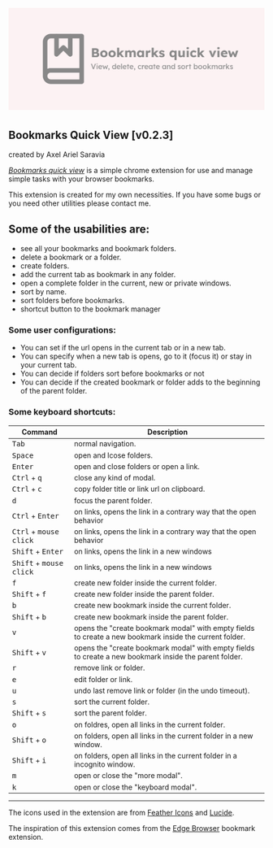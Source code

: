 # ![Bookmarks Quick View](./media/promotion/marquee.png)


## Bookmarks Quick View [v0.2.3]

created by Axel Ariel Saravia

[*Bookmarks quick view*](https://chromewebstore.google.com/detail/bookmarks-quick-view/oboploabbffifnkmiipmbpoaihabhjpm)
is a simple chrome extension for use and manage simple tasks with your browser bookmarks.

This extension is created for my own necessities. If you have some bugs or you need other utilities please contact me.


## Some of the usabilities are:
- see all your bookmarks and bookmark folders.
- delete a bookmark or a folder.
- create folders.
- add the current tab as bookmark in any folder.
- open a complete folder in the current, new or private windows.
- sort by name.
- sort folders before bookmarks.
- shortcut button to the bookmark manager

### Some user configurations:
- You can set if the url opens in the current tab or in a new tab.
- You can specify when a new tab is opens, go to it (focus it) or stay in your current tab.
- You can decide if folders sort before bookmarks or not
- You can decide if the created bookmark or folder adds to the beginning of the parent folder.

### Some keyboard shortcuts:

| Command | Description |
| --- | ---|
| <kbd>Tab</kbd> | normal navigation. |
| <kbd>Space</kbd> | open and lcose folders. |
| <kbd>Enter</kbd> | open and close folders or open a link. |
| <kbd>Ctrl</kbd> + <kbd>q</kbd> | close any kind of modal. |
| <kbd>Ctrl</kbd> + <kbd>c</kbd> | copy folder title or link url on clipboard. |
| <kbd>d</kbd> | focus the parent folder. |
| <kbd>Ctrl</kbd> + <kbd>Enter</kbd> | on links, opens the link in a contrary way that the open behavior |
| <kbd>Ctrl</kbd> + <kbd>mouse click</kbd> | on links, opens the link in a contrary way that the open behavior |
| <kbd>Shift</kbd> + <kbd>Enter</kbd> | on links, opens the link in a new windows |
| <kbd>Shift</kbd> + <kbd>mouse click</kbd> | on links, opens the link in a new windows |
| <kbd>f</kbd> | create new folder inside the current folder. |
| <kbd>Shift</kbd> + <kbd>f</kbd> | create new folder inside the parent folder. |
| <kbd>b</kbd> | create new bookmark inside the current folder. |
| <kbd>Shift</kbd> + <kbd>b</kbd> | create new bookmark inside the parent folder. |
| <kbd>v</kbd> | opens the "create bookmark modal" with empty fields to create a new bookmark inside the current folder. |
| <kbd>Shift</kbd> + <kbd>v</kbd> | opens the "create bookmark modal" with empty fields to create a new bookmark inside the parent folder. |
| <kbd>r</kbd> | remove link or folder. |
| <kbd>e</kbd> | edit folder or link. |
| <kbd>u</kbd> | undo last remove link or folder (in the undo timeout). |
| <kbd>s</kbd> | sort the current folder. |
| <kbd>Shift</kbd> + <kbd>s</kbd> | sort the parent folder. |
| <kbd>o</kbd> | on foldres, open all links in the current folder. |
| <kbd>Shift</kbd> + <kbd>o</kbd> | on folders, open all links in the current folder in a new window. |
| <kbd>Shift</kbd> + <kbd>i</kbd> | on folders, open all links in the current folder in a incognito window. |
| <kbd>m</kbd> | open or close the "more modal". |
| <kbd>k</kbd> | open or close the "keyboard modal". |

---

The icons used in the extension are from
[Feather Icons](https://feathericons.com/) and
[Lucide](https://lucide.dev/).

The inspiration of this extension comes from the [Edge Browser](https://www.microsoft.com/en-us/edge) bookmark extension.
